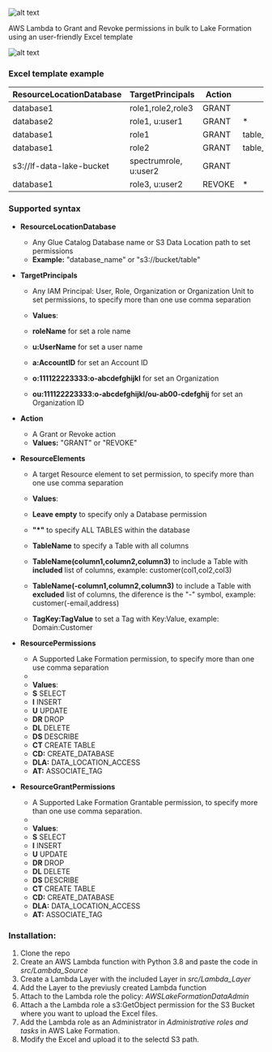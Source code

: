 ![alt text](https://i.ibb.co/bF3Ts2F/excel-to-lf-logo.png)

 AWS Lambda to Grant and Revoke permissions in bulk to Lake Formation using an user-friendly Excel template

![alt text](https://i.ibb.co/xXgGv2Q/excel-to-lf-process.png")

### Excel template example

| ResourceLocationDatabase | TargetPrincipals | Action | ResourceElements | ResourcePermissions	| ResourceGrantPermissions |
| --- | --- | --- | --- | --- | --- |
|database1	|role1,role2,role3	|GRANT|		|CT,A,DR| |	
|database2	|role1, u:user1	|GRANT|	*	|S,I,U,DR|S,I,U,DR|
|database1	|role1|	GRANT	|table_date,table_time,table_ship_mode|	*	| |
|database1	|role2|	GRANT	|table_customer(c_first_name,c_last_name,c_email_address)|	S	| |
|s3://lf-data-lake-bucket|spectrumrole, u:user2	|GRANT	| |	DLA	| |
|database1	|role3, u:user2	|REVOKE|	*	|S,I,U,DR	|S,I,U,DR |

### Supported syntax

* **ResourceLocationDatabase** 
  * Any Glue Catalog Database name or S3 Data Location path to set permissions
  * **Example:** "database_name" or "s3://bucket/table"

* **TargetPrincipals**
  * Any IAM Principal: User, Role, Organization or Organization Unit to set permissions, to specify more than one use comma separation
 
  * **Values**:
  * **roleName** for set a role name
  * **u:UserName** for set a user name
  * **a:AccountID** for set an Account ID
  * **o:111122223333:o-abcdefghijkl** for set an Organization
  * **ou:111122223333:o-abcdefghijkl/ou-ab00-cdefghij** for set an Organization ID
 
* **Action**
  * A Grant or Revoke action
  * **Values:** "GRANT" or "REVOKE"
  
* **ResourceElements**
  * A target Resource element to set permission, to specify more than one use comma separation

  * **Values**:
  * **Leave empty** to specify only a Database permission
  * **"*"** to specify ALL TABLES within the database
  * **TableName** to specify a Table with all columns
  * **TableName(column1,column2,column3)** to include a Table with **included** list of columns, example: customer(col1,col2,col3)
  * **TableName(-column1,column2,column3)** to include a Table with **excluded** list of columns, the diference is the "-" symbol, example: customer(-email,address)
  * **TagKey:TagValue** to set a Tag with Key:Value, example: Domain:Customer

* **ResourcePermissions**

  * A Supported Lake Formation permission, to specify more than one use comma separation
  * 
  * **Values**:
  * **S** SELECT
  * **I** INSERT
  * **U** UPDATE
  * **DR** DROP
  * **DL** DELETE
  * **DS** DESCRIBE
  * **CT** CREATE TABLE
  * **CD:** CREATE_DATABASE
  * **DLA:** DATA_LOCATION_ACCESS
  * **AT:** ASSOCIATE_TAG

* **ResourceGrantPermissions**

  * A Supported Lake Formation Grantable permission, to specify more than one use comma separation.
  * 
  * **Values**:
  * **S** SELECT
  * **I** INSERT
  * **U** UPDATE
  * **DR** DROP
  * **DL** DELETE
  * **DS** DESCRIBE
  * **CT** CREATE TABLE
  * **CD:** CREATE_DATABASE
  * **DLA:** DATA_LOCATION_ACCESS
  * **AT:** ASSOCIATE_TAG

### Installation:

1. Clone the repo
2. Create an AWS Lambda function with Python 3.8 and paste the code in *src/Lambda_Source*
3. Create a Lambda Layer with the included Layer in *src/Lambda_Layer*
4. Add the Layer to the previusly created Lambda function
5. Attach to the Lambda role the policy: *AWSLakeFormationDataAdmin* 
6. Attach a the Lambda role a s3:GetObject permission for the S3 Bucket where you want to upload the Excel files.
7. Add the Lambda role as an Administrator in *Administrative roles and tasks* in AWS Lake Formation.
8. Modify the Excel and upload it to the selectd S3 path.
















